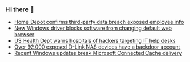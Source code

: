 ### Hi there 👋

<!--START_SECTION:feed-->
* [Home Depot confirms third-party data breach exposed employee info](https://www.bleepingcomputer.com/news/security/home-depot-confirms-third-party-data-breach-exposed-employee-info/)
* [New Windows driver blocks software from changing default web browser](https://www.bleepingcomputer.com/news/microsoft/new-windows-driver-blocks-software-from-changing-default-web-browser/)
* [US Health Dept warns hospitals of hackers targeting IT help desks](https://www.bleepingcomputer.com/news/security/us-health-dept-warns-hospitals-of-hackers-targeting-it-help-desks/)
* [Over 92,000 exposed D-Link NAS devices have a backdoor account](https://www.bleepingcomputer.com/news/security/over-92-000-exposed-d-link-nas-devices-have-a-backdoor-account/)
* [Recent Windows updates break Microsoft Connected Cache delivery](https://www.bleepingcomputer.com/news/microsoft/recent-windows-updates-break-microsoft-connected-cache-delivery/)
<!--END_SECTION:feed-->

<!--
**frankenk/frankenk** is a ✨ _special_ ✨ repository because its `README.md` (this file) appears on your GitHub profile.

Here are some ideas to get you started:

- 🔭 I’m currently working on ...
- 🌱 I’m currently learning ...
- 👯 I’m looking to collaborate on ...
- 🤔 I’m looking for help with ...
- 💬 Ask me about ...
- 📫 How to reach me: ...
- 😄 Pronouns: ...
- ⚡ Fun fact: ...
-->



